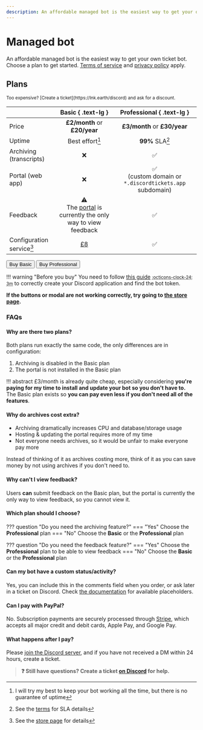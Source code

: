 ```yaml
---
description: An affordable managed bot is the easiest way to get your own ticket bot.
---
```


# Managed bot

An affordable managed bot is the easiest way to get your own ticket bot.
Choose a plan to get started.
[Terms of service](./terms.md) and [privacy policy](privacy.md#service-privacy-policy) apply.

## Plans

<small markdown>
Too expensive? [Create a ticket](https://lnk.earth/discord) and ask for a discount.
</small>

|                           |                                       Basic { .text-lg }                                       |                         Professional { .text-lg }                         |
| :------------------------ | :--------------------------------------------------------------------------------------------: | :-----------------------------------------------------------------------: |
| Price                     |                                  **£2/month** or **£20/year**                                  |                       **£3/month** or **£30/year**                        |
| Uptime                    |                                        Best effort[^1]                                         |                              **99%** SLA[^2]                              |
| Archiving (transcripts)   |                                              :x:                                               |                            :white_check_mark:                             |
| Portal (web app)          |                                              :x:                                               | :white_check_mark:<br>(custom domain or `*.discordtickets.app` subdomain) |
| Feedback                  | :warning:<br>The [portal](features/index.md#portal) is currently the only way to view feedback |                            :white_check_mark:                             |
| Configuration service[^3] |           [£8](https://store.discordtickets.app/product/setupconfiguration-service)            |                            :white_check_mark:                             |

<div class="grid">
<button class="md-button md-button--primary" data-sell-store="6303" data-sell-product="27469" data-sell-theme="#5865F2"
	data-sell-darkmode="false">
	Buy Basic
</button>
<button class="md-button md-button--primary" data-sell-store="6303" data-sell-product="27473" data-sell-theme="#5865F2"
	data-sell-darkmode="false">
	Buy Professional
</button>
</div>

!!! warning "Before you buy"
	You need to follow [this guide](self-hosting/discord-application.md)
	<small><abbr title="This should take about 3 minutes">:octicons-clock-24: 3m</abbr></small>
	to correctly create your Discord application and find the bot token.

**If the buttons or modal are not working correctly, try going to [the store page](https://store.discordtickets.app/?group=3371).** 

### FAQs

#### Why are there two plans?

Both plans run exactly the same code, the only differences are in configuration:

1. Archiving is disabled in the Basic plan
2. The portal is not installed in the Basic plan

!!! abstract
	£3/month is already quite cheap, especially considering **you're paying for my time to install and update your bot so you don't have to.**
	The Basic plan exists so **you can pay even less if you don't need all of the features**.

#### Why do archives cost extra?

- Archiving dramatically increases CPU and database/storage usage
- Hosting & updating the portal requires more of my time
- Not everyone needs archives, so it would be unfair to make everyone pay more

Instead of thinking of it as archives costing more, think of it as you can save money by not using archives if you don't need to.

#### Why can't I view feedback?

Users **can** submit feedback on the Basic plan, but the portal is currently the only way to view feedback, so you cannot view it.

#### Which plan should I choose?

??? question "Do you need the archiving feature?"
	=== "Yes"
		Choose the **Professional** plan
	=== "No"
		Choose the **Basic** or the **Professional** plan

??? question "Do you need the feedback feature?"
	=== "Yes"
		Choose the **Professional** plan to be able to view feedback
	=== "No"
		Choose the **Basic** or the **Professional** plan

#### Can my bot have a custom status/activity?

Yes, you can include this in the comments field when you order, or ask later in a ticket on Discord.
Check [the documentation](./self-hosting/configuration.md#presence) for available placeholders.

#### Can I pay with PayPal?

No. Subscription payments are securely processed through [Stripe](https://stripe.com),
which accepts all major credit and debit cards, Apple Pay, and Google Pay.

#### What happens after I pay?

Please [join the Discord server](https://lnk.earth/discord), and if you have not received a DM within 24 hours, create a ticket.

> **:question: Still have questions? Create a ticket [on Discord](https://lnk.earth/discord) for help.**

[^1]: I will try my best to keep your bot working all the time, but there is no guarantee of uptime
[^2]: See the [terms](terms.md) for SLA details
[^3]: See the [store page](https://store.discordtickets.app/product/setupconfiguration-service) for details